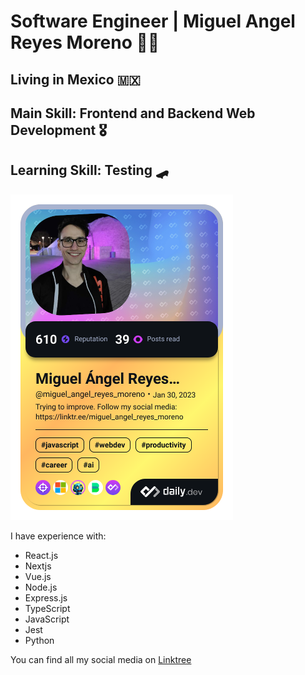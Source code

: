 # Software Engineer | Miguel Angel Reyes Moreno 👨‍💻

## Living in Mexico 🇲🇽

## Main Skill: Frontend and Backend Web Development 🎖️

## Learning Skill: Testing 🛹

<a href="https://app.daily.dev/miguel_angel_reyes_moreno"><img src="./devcard.png" width="356" alt="Miguel Dev Card"/></a>

I have experience with:
- React.js
- Nextjs
- Vue.js
- Node.js
- Express.js
- TypeScript
- JavaScript
- Jest
- Python

You can find all my social media on [Linktree](https://linktr.ee/miguel_angel_reyes_moreno)
